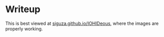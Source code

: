 # Writeup

This is best viewed at [siguza.github.io/IOHIDeous](https://siguza.github.io/IOHIDeous/), where the images are properly working.
